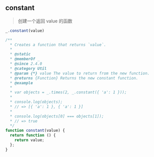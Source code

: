 ## constant

> 创建一个返回 value 的函数

```js
_.constant(value)
```

```js
/**
  * Creates a function that returns `value`.
  *
  * @static
  * @memberOf _
  * @since 2.4.0
  * @category Util
  * @param {*} value The value to return from the new function.
  * @returns {Function} Returns the new constant function.
  * @example
  *
  * var objects = _.times(2, _.constant({ 'a': 1 }));
  *
  * console.log(objects);
  * // => [{ 'a': 1 }, { 'a': 1 }]
  *
  * console.log(objects[0] === objects[1]);
  * // => true
  */
function constant(value) {
  return function () {
    return value;
  };
}
```

## 

> 

```js

```

```js

```

## 

> 

```js

```

```js

```

## 

> 

```js

```

```js

```